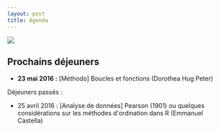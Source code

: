 ```yaml
---
layout: post
title: Agenda
---
```

![](http://www.phdcomics.com/comics/archive/phd112107s.gif)

##  Prochains déjeuners
* **23 mai 2016 :** [Méthodo] Boucles et fonctions (Dorothea Hug Peter)

Déjeuners passés :
* 25 avril 2016 : [Analyse de données] Pearson (1901) ou quelques considérations sur les méthodes d'ordination dans R (Emmanuel Castella)

